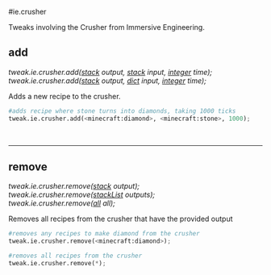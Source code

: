 #ie.crusher

Tweaks involving the Crusher from Immersive Engineering.

## add
*tweak.ie.crusher.add([stack](/arguments/stack/) output, [stack](/arguments/stack/) input, [integer](/arguments/integer/) time);*  
*tweak.ie.crusher.add([stack](/arguments/stack/) output, [dict](/arguments/dict/) input, [integer](/arguments/integer/) time);*

Adds a new recipe to the crusher.
```python
#adds recipe where stone turns into diamonds, taking 1000 ticks
tweak.ie.crusher.add(<minecraft:diamond>, <minecraft:stone>, 1000);
```
<br>

---
## remove
*tweak.ie.crusher.remove([stack](/arguments/stack/) output);*  
*tweak.ie.crusher.remove([stackList](/arguments/stacklist/) outputs);*  
*tweak.ie.crusher.remove([all](/arguments/all/) all);*

Removes all recipes from the crusher that have the provided output
```python
#removes any recipes to make diamond from the crusher
tweak.ie.crusher.remove(<minecraft:diamond>);

#removes all recipes from the crusher
tweak.ie.crusher.remove(*);
```